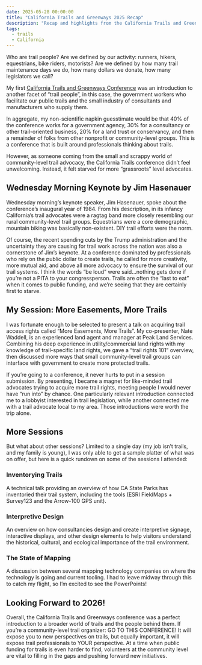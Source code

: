```yaml
---
date: 2025-05-28 00:00:00
title: "California Trails and Greenways 2025 Recap"
description: "Recap and highlights from the California Trails and Greenways 2025 event."
tags:
  - trails
  - California
---
```



Who are trail people? Are we defined by our activity: runners, hikers, equestrians, bike riders, motorists? Are we defined by how many trail maintenance days we do, how many dollars we donate, how many legislators we call?

My first [California Trails and Greenways Conference](https://catrailsconference.org/conference) was an introduction to another facet of “trail people”, in this case, the government workers who facilitate our public trails and the small industry of consultants and manufacturers who supply them.

In aggregate, my non-scientific napkin guesstimate would be that 40% of the conference works for a government agency, 30% for a consultancy or other trail-oriented business, 20% for a land trust or conservancy, and then a remainder of folks from other nonprofit or community-level groups. This is a conference that is built around professionals thinking about trails.

However, as someone coming from the small and scrappy world of community-level trail advocacy, the California Trails conference didn’t feel unwelcoming. Instead, it felt starved for more “grassroots” level advocates.

## Wednesday Morning Keynote by Jim Hasenauer

Wednesday morning’s keynote speaker, Jim Hasenauer, spoke about the conference’s inaugural year of 1984. From his description, in its infancy California’s trail advocates were a ragtag band more closely resembling our rural community-level trail groups. Equestrians were a core demographic, mountain biking was basically non-existent. DIY trail efforts were the norm.

Of course, the recent spending cuts by the Trump administration and the uncertainty they are causing for trail work across the nation was also a cornerstone of Jim’s keynote. At a conference dominated by professionals who rely on the public dollar to create trails, he called for more creativity, more mutual aid, and above all more advocacy to ensure the survival of our trail systems. I think the words “be loud” were said…nothing gets done if you’re not a PITA to your congressperson. Trails are often the “last to eat” when it comes to public funding, and we’re seeing that they are certainly first to starve.

## My Session: More Easements, More Trails

I was fortunate enough to be selected to present a talk on acquiring trail access rights called “More Easements, More Trails”. My co-presenter, Nate Waddell, is an experienced land agent and manager at Peak Land Services. Combining his deep experience in utility/commercial land rights with my knowledge of trail-specific land rights, we gave a “trail rights 101” overview, then discussed more ways that small community-level trail groups can interface with government to create more protected trails.

If you’re going to a conference, it never hurts to put in a session submission. By presenting, I became a magnet for like-minded trail advocates trying to acquire more trail rights, meeting people I would never have “run into” by chance. One particularly relevant introduction connected me to a lobbyist interested in trail legislation, while another connected me with a trail advocate local to my area. Those introductions were worth the trip alone.

## More Sessions

But what about other sessions? Limited to a single day (my job isn’t trails, and my family is young), I was only able to get a sample platter of what was on offer, but here is a quick rundown on some of the sessions I attended:

### Inventorying Trails

A technical talk providing an overview of how CA State Parks has inventoried their trail system, including the tools (ESRI FieldMaps + Survey123 and the Arrow-100 GPS unit).

### Interpretive Design

An overview on how consultancies design and create interpretive signage, interactive displays, and other design elements to help visitors understand the historical, cultural, and ecological importance of the trail environment.

### The State of Mapping

A discussion between several mapping technology companies on where the technology is going and current tooling. I had to leave midway through this to catch my flight, so I’m excited to see the PowerPoints!

## Looking Forward to 2026!

Overall, the California Trails and Greenways conference was a perfect introduction to a broader world of trails and the people behind them. If you’re a community-level trail organizer: GO TO THIS CONFERENCE! It will expose you to new perspectives on trails, but equally important, it will expose trail professionals to YOUR perspective. At a time when public funding for trails is even harder to find, volunteers at the community level are vital to filling in the gaps and pushing forward new initiatives.
